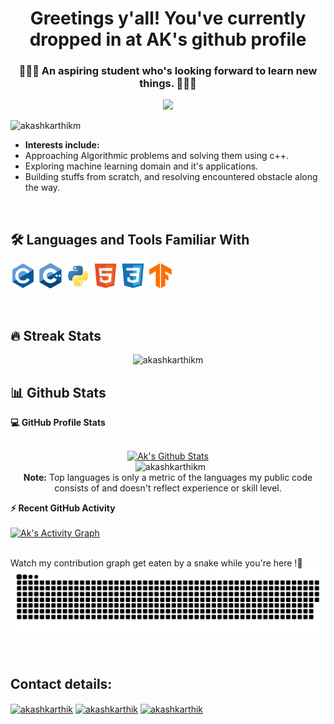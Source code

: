 
<h1 align="center">Greetings y'all! You've currently dropped in at AK's github profile</h1>
<h3 align="center">👩🏾‍💻 An aspiring student who's looking forward to learn new things. 👩🏾‍💻</h3>

<p align="center">
  <a href="https://github.com/DenverCoder1/readme-typing-svg"><img src="https://readme-typing-svg.herokuapp.com?lines=Computer+Science+Student;Machine+Learning+Enthusiast&center=true&width=500&height=50"></a>
</p>



<p align="left"> <img src="https://komarev.com/ghpvc/?username=akashkarthikm&label=Profile%20views&color=0e75b6&style=for-the-badge" alt="akashkarthikm" /> </p>


-  **Interests include:**
-  Approaching Algorithmic problems and solving them using c++.
-  Exploring machine learning domain and it's applications.
-  Building stuffs from scratch, and resolving encountered obstacle along the way.
<!--
## :trophy: Git profile Trophies

<p align="center"> <a href="https://github.com/ryo-ma/github-profile-trophy"><img src="https://github-profile-trophy.vercel.app/?username=7oskaaa&layout=compact&theme=algolia" alt="akashkarthikm" /></a> </p>
-->
<br/>

## 🛠 Languages and Tools Familiar With 
<p align="left"><img src="https://raw.githubusercontent.com/devicons/devicon/master/icons/c/c-original.svg" alt="c" width="40" height="40"/> <img src="https://raw.githubusercontent.com/devicons/devicon/master/icons/cplusplus/cplusplus-original.svg" alt="cplusplus" width="40" height="40"/> <img src="https://raw.githubusercontent.com/devicons/devicon/master/icons/python/python-original.svg" alt="python" width="40" height="40"/> <img src="https://raw.githubusercontent.com/devicons/devicon/master/icons/html5/html5-original.svg" alt="html5" width="40" height="40"/> <img src="https://raw.githubusercontent.com/devicons/devicon/master/icons/css3/css3-original.svg" alt="html5" width="40" height="40"/> <img src="https://raw.githubusercontent.com/devicons/devicon/master/icons/tensorflow/tensorflow-original.svg" alt="html5" width="40" height="40"/></p>

</br>

## 🔥 Streak Stats
<p align="center"><img src="https://github-readme-streak-stats.herokuapp.com/?user=akashkarthikm&theme=algolia" alt="akashkarthikm" /></p>

## 📊 Github Stats
  <summary><b>💻 GitHub Profile Stats</b></summary>
  <br/>
  <p align="center">
    <a href="https://github.com/anuraghazra/github-readme-stats"><img alt="Ak's Github Stats" src="https://github-readme-stats.vercel.app/api?username=akashkarthikm&show_icons=true&count_private=true&theme=algolia" height="192px"/></a>
<br/>
  &nbsp;
	  <img src="https://github-readme-stats.vercel.app/api/top-langs?username=akashkarthikm&langs_count=10&show_icons=true&locale=en&layout=compact&theme=algolia" alt="akashkarthikm" height="192px"/>
  <br/>
  <b>Note:</b> Top languages is only a metric of the languages my public code consists of and doesn't reflect experience or skill level.
  </p>



  <summary><b>⚡ Recent GitHub Activity</b></summary>
  <br/>
   <a href="https://github.com/akashkarthikm"><img alt="Ak's Activity Graph" src="https://activity-graph.herokuapp.com/graph?username=akashkarthikm&custom_title=akashkarthikm's%20Contribution%20Graph&theme=react-dark" /></a>
  <br/>


<br/>


Watch my contribution graph get eaten by a snake while you're here !🐍
![snake gif](https://github.com/akashkarthikm/akashkarthikm/blob/output/github-contribution-grid-snake.svg)



<br/>

## Contact details:  

<p align="left"> 
<a href="https://linkedin.com/in/akashkarthik" target="blank"><img align="center" src="https://raw.githubusercontent.com/rahuldkjain/github-profile-readme-generator/master/src/images/icons/Social/linked-in-alt.svg" alt="akashkarthik" height="30" width="40" /></a> <a href="https://leetcode.com/akashkarthik/" target="blank"><img align="center" src="https://github.com/rahuldkjain/github-profile-readme-generator/blob/master/src/images/icons/Social/leet-code.svg" alt="akashkarthik" height="30" width="40" /></a>
<a href="https://www.instagram.com/karthik.ig/" target="blank"><img align="center" src="https://github.com/rahuldkjain/github-profile-readme-generator/blob/master/src/images/icons/Social/instagram.svg" alt="akashkarthik" height="30" width="40" /></a>
</p>


